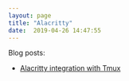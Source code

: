 ```yaml
---
layout: page
title: "Alacritty"
date:  2019-04-26 14:47:55
---
```


Blog posts:

- [Alacritty integration with Tmux](https://arslan.io/2018/02/05/gpu-accelerated-terminal-alacritty/)
